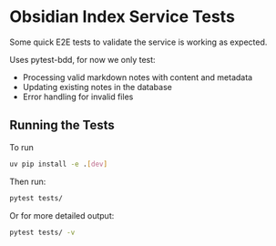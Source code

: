 # Obsidian Index Service Tests

Some quick E2E tests to validate the service is working as expected.

Uses pytest-bdd, for now we only test:

- Processing valid markdown notes with content and metadata
- Updating existing notes in the database
- Error handling for invalid files

## Running the Tests

To run 
```bash
uv pip install -e .[dev]
```

Then run:

```bash
pytest tests/
```

Or for more detailed output:

```bash
pytest tests/ -v
```